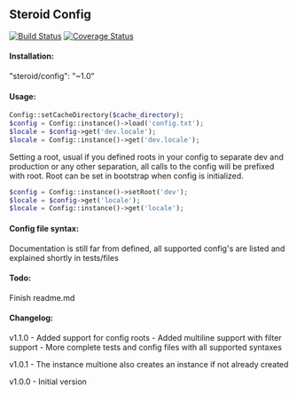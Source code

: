 ## Steroid Config
[![Build Status](https://travis-ci.org/ZacharieBaptiste/SteroidConfig.svg?branch=master)](https://travis-ci.org/ZacharieBaptiste/SteroidConfig)
[![Coverage Status](https://coveralls.io/repos/ZacharieBaptiste/SteroidConfig/badge.svg)](https://coveralls.io/r/ZacharieBaptiste/SteroidConfig)

#### Installation:
"steroid/config": "~1.0"

#### Usage:
```php
Config::setCacheDirectory($cache_directory);
$config = Config::instance()->load('config.txt');
$locale = $config->get('dev.locale');
$locale = Config::instance()->get('dev.locale');
```

Setting a root, usual if you defined roots in your config to separate dev and production or any other separation, all calls to the config will be prefixed with root.
Root can be set in bootstrap when config is initialized.

```php
$config = Config::instance()->setRoot('dev');
$locale = $config->get('locale');
$locale = Config::instance()->get('locale');
```

#### Config file syntax:
Documentation is still far from defined, all supported config's are listed and explained shortly in tests/files

#### Todo:
Finish readme.md

#### Changelog:

v1.1.0 - Added support for config roots
	 - Added multiline support with filter support
	 - More complete tests and config files with all supported syntaxes

v1.0.1 - The instance multione also creates an instance if not already created

v1.0.0 - Initial version
